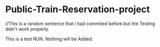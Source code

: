 # Public-Train-Reservation-project
//This is a random sentence that i had commited before.but the Testing didn't work properly.

This is a test RUN. Nothing will be Added.